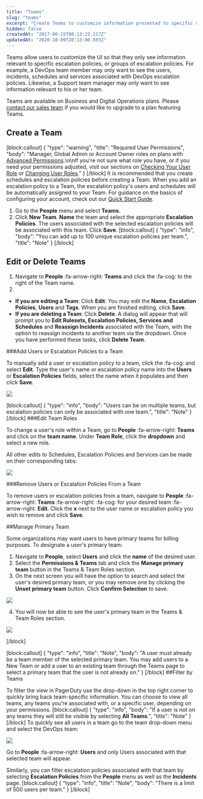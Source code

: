 ```yaml
---
title: "Teams"
slug: "teams"
excerpt: "Create Teams to customize information presented to specific users"
hidden: false
createdAt: "2017-06-15T08:13:22.217Z"
updatedAt: "2020-10-09T20:13:00.693Z"
---
```

Teams allow users to customize the UI so that they only see information relevant to specific escalation policies, or groups of escalation policies. For example, a DevOps team member may only want to see the users, incidents, schedules and services associated with DevOps escalation policies. Likewise, a Support team manager may only want to see information relevant to his or her team.

Teams are available on Business and Digital Operations plans. Please [contact our sales team](mailto:sales@pagerduty.com) if you would like to upgrade to a plan featuring Teams.

## Create a Team
[block:callout]
{
  "type": "warning",
  "title": "Required User Permissions",
  "body": "Manager, Global Admin or Account Owner roles on plans with [Advanced Permissions](https://support.pagerduty.com/docs/advanced-permissions).\n\nIf you're not sure what role you have, or if you need your permissions adjusted, visit our sections on [Checking Your User Role](https://support.pagerduty.com/v1/docs/user-roles#section-checking-your-user-role) or [Changing User Roles](https://support.pagerduty.com/docs/user-roles#section-changing-user-roles)."
}
[/block]
It is recommended that you create schedules and escalation policies before creating a Team. When you add an escalation policy to a Team, the escalation policy's users and schedules will be automatically assigned to your Team. For guidance on the basics of configuring your account, check out our [Quick Start Guide](https://support.pagerduty.com/docs/quick-start-guide).

1. Go to the **People** menu and select **Teams**.
2. Click **New Team**. **Name** the team and select the appropriate **Escalation Policies**. The users associated with the selected escalation policies will be associated with this team. Click **Save**.
[block:callout]
{
  "type": "info",
  "body": "You can add up to 100 unique escalation policies per team.",
  "title": "Note"
}
[/block]
## Edit or Delete Teams

1. Navigate to **People** :fa-arrow-right: **Teams** and click the :fa-cog: to the right of the Team name.
2. 

* **If you are editing a Team**: Click **Edit**. You may edit the **Name**, **Escalation Policies**, **Users** and **Tags**. When you are finished editing, click **Save**. 
* **If you are deleting a Team**: Click **Delete**. A dialog will appear that will prompt you to **Edit Rulesets, Escalation Policies, Services and Schedules** and **Reassign Incidents** associated with the Team, with the option to reassign incidents to another team via the dropdown. Once you have performed these tasks, click **Delete Team**. 

###Add Users or Escalation Policies to a Team

To manually add a user or escalation policy to a team, click the :fa-cog: and select **Edit**. Type the user's name or escalation policy name into the **Users** or **Escalation Policies** fields, select the name when it populates and then click **Save**. 

![](https://files.readme.io/02a22da-teams-add-users-eps.png)


[block:callout]
{
  "type": "info",
  "body": "Users can be on multiple teams, but escalation policies can only be associated with one team.",
  "title": "Note"
}
[/block]
###Edit Team Roles 

To change a user's role within a Team, go to **People** :fa-arrow-right: **Teams** and click on the **team name**. Under **Team Role**, click the **dropdown** and select a new role. 

All other edits to Schedules, Escalation Policies and Services can be made on their corresponding tabs:

![](https://files.readme.io/ed18c83-teams-edit-team-role.png)

###Remove Users or Escalation Policies From a Team

To remove users or escalation policies from a team, navigate to **People** :fa-arrow-right: **Teams** :fa-arrow-right: :fa-cog: for your desired team :fa-arrow-right: **Edit**. Click the **x** next to the user name or escalation policy you wish to remove and click **Save**.

##Manage Primary Team

Some organizations may want users to have primary teams for billing purposes. To designate a user's primary team:

1. Navigate to **People**, select **Users** and click the **name** of the desired user. 
2. Select the **Permissions & Teams** tab and click the **Manage primary team** button in the Teams & Team Roles section. 
3. On the next screen you will have the option to search and select the user's desired primary team, or you may remove one by clicking the **Unset primary team** button. Click **Confirm Selection** to save. 

![](https://files.readme.io/7038556-teams-manage-primary-team.png)

4. You will now be able to see the user's primary team in the Teams & Team Roles section.

![](https://files.readme.io/8808902-teams-primary-team-saved.png)

[/block]

[block:callout]
{
  "type": "info",
  "title": "Note",
  "body": "A user must already be a team member of the selected primary team. You may add users to a  New Team or add a user to an existing team through the Teams page to select a primary team that the user is not already on."
}
[/block]
##Filter by Teams

To filter the view in PagerDuty use the drop-down in the top right corner to quickly bring back team-specific information. You can choose to view all teams, any teams you're associated with, or a specific user, depending on your permissions.
[block:callout]
{
  "type": "info",
  "body": "If a user is not on any teams they will still be visible by selecting **All Teams**.",
  "title": "Note"
}
[/block]
To quickly see all users in a team go to the team drop-down menu and select the DevOps team:

![](https://files.readme.io/b939a6b-teams-team-view-only.png)

Go to **People** :fa-arrow-right: **Users** and only Users associated with that selected team will appear.

Similarly, you can filter escalation policies associated with that team by selecting **Escalation Policies** from the **People** menu as well as the **Incidents** page.
[block:callout]
{
  "type": "info",
  "title": "Note",
  "body": "There is a limit of 500 users per team."
}
[/block]